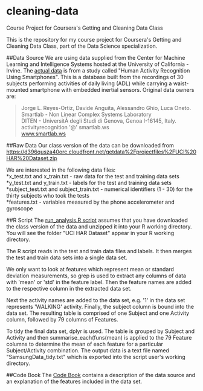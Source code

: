 # cleaning-data
Course Project for Coursera's Getting and Cleaning Data Class

This is the repository for my course project for Coursera's Getting and Cleaning Data Class, part of the Data Science specialization.

##Data Source
We are using data supplied from the Center for Machine Learning and Intelligence Systems hosted at the University of California - Irvine. 
The [actual data](http://archive.ics.uci.edu/ml/datasets/Human+Activity+Recognition+Using+Smartphones) is from a study called "Human Activity Recognition Using Smartphones". This is a database built from the recordings of 30 subjects performing activities of daily living (ADL) while carrying a waist-mounted smartphone with embedded inertial sensors. Original data owners are: 

>Jorge L. Reyes-Ortiz, Davide Anguita, Alessandro Ghio, Luca Oneto.<br>
>Smartlab - Non Linear Complex Systems Laboratory<br>
>DITEN - UniversitÃ  degli Studi di Genova, Genoa I-16145, Italy.<br>
>activityrecognition '@' smartlab.ws<br>
>www.smartlab.ws <br>

##Raw Data
Our class version of the data can be downloaded from <br>
https://d396qusza40orc.cloudfront.net/getdata%2Fprojectfiles%2FUCI%20HAR%20Dataset.zip

We are interested in the following data files:<br>
*x_test.txt and x_train.txt - raw data for the test and training data sets<br>
*y_test.txt and y_train.txt - labels for the test and training data sets<br>
*subject_test.txt and subject_train.txt - numerical identifiers (1 - 30) for the thirty subjects who took the tests<br>
*features.txt - variables measured by the phone accelerometer and gyroscope<br>

##R Script
The [run_analysis.R script](https://github.com/jzeph/cleaning-data/blob/master/run_analysis.R) assumes that you have downloaded the class version of the data and unzipped it into your R working directory. You will see the folder "UCI HAR Dataset" appear in your R working directory. 

The R script reads in the test and train data files and labels. It then merges the test and train data sets into a single data set. 

We only want to look at features which represent mean or standard deviation measurements, so grep is used to extract any columns of data with 'mean' or 'std' in the feature label. Then the feature names are added to the respective column in the extracted data set. 

Next the activity names are added to the data set, e.g. '1' in the data set represents 'WALKING' activity. Finally, the subject column is bound into the data set. The resulting table is comprised of one Subject and one Activity column, followed by 79 columns of Features.

To tidy the final data set, dplyr is used. The table is grouped by Subject and Activity and then summarise_each(funs(mean) is applied to the 79 Feature columns to determine the mean of each feature for a particular Subject/Activity combination. The output data is a text file named "SamsungData_tidy.txt" which is exported into the script user's working directory.

##Code Book
The [Code Book](https://github.com/jzeph/cleaning-data/blob/master/CodeBook.md) contains a description of the data source and an explanation of the features included in the data set. 









